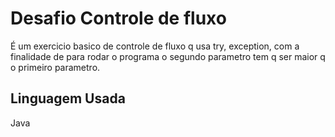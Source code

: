 
# Desafio Controle de fluxo
É um exercicio basico de controle de fluxo q usa try, exception, com a finalidade de para rodar o programa o segundo parametro tem q ser maior q o primeiro parametro.

## Linguagem Usada

Java